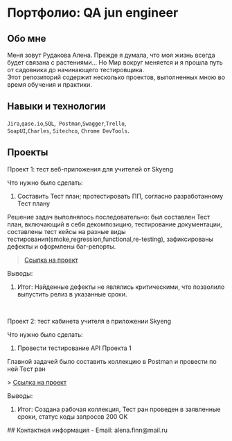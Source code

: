 # Портфолио: QA jun engineer 
## Обо мне 
Меня зовут Рудакова Алена. Прежде я думала, что моя жизнь всегда будет связана с растениями… Но Мир вокруг меняется и я прошла путь от садовника до начинающего тестировщика. <br>
Этот репозиторий содержит несколько проектов, выполненных мною во время обучения и практики.
<br>
## Навыки и технологии
``Jira``,``qase.io``,``SQL``,`` Postman``,``Swagger``,``Trello``, <br>
``SoapUI``,``Charles``, ``Sitechco``, ``Chrome DevTools``.
## Проекты
<p> Проект 1: тест веб-приложения для учителей от Skyeng</p>
<p>Что нужно было сделать:<p>
<ol>
  <li>Составить Тест план; протестировать ПП, согласно разработанному Тест плану</li>
</ol>
<p>Решение задач выполнялось последовательно: был составлен Тест план, включающий в себя декомпозицию, тестирование документации, составлены тест кейсы на разные виды тестирования(smoke,regression,functional,re-testing), зафиксированы дефекты и оформлены баг-репорты.<p>

> <a href="https://docs.google.com/document/d/1O1cwgzkf_gzfwNg0EZC1JgwcD44oCWI_skRKv7TwvPk/edit?usp=sharing">Ссылка на проект</a>
 
 <p>Выводы:<p>
<ol>
  
 <li>Итог: Найденные дефекты не являлись критическими, что позволило выпустить релиз в указанные сроки.</li>
</ol>
<br> 
<p> Проект 2: тест кабинета учителя в приложении Skyeng</p>
<p>Что нужно было сделать:<p>
<ol>
  <li>Провести тестирование API Проекта 1</li>
</ol>
<p>Главной задачей было составить коллекцию в Postman и провести по ней Тест ран<p>
>  <a href="[https://fogen.notion.site/fogen/1-2-Web-REST-API-Postman-5f1700d11e1840b2a4e244b38cb0190f](https://docs.google.com/document/d/1SslnfIcE51Dlu03TX4RYUpwTwn4hAxf0LGRPOaittuU/edit?usp=sharing)">Ссылка на проект</a>
  
 
 <p>Выводы:<p>
 <ol>
   
  <li>Итог: Создана рабочая коллекция, Тест ран проведен в заявленные сроки, статус коды запросов 200 ОК</li>
</ol>
## Контактная информация
- Email: alena.finn@mail.ru

